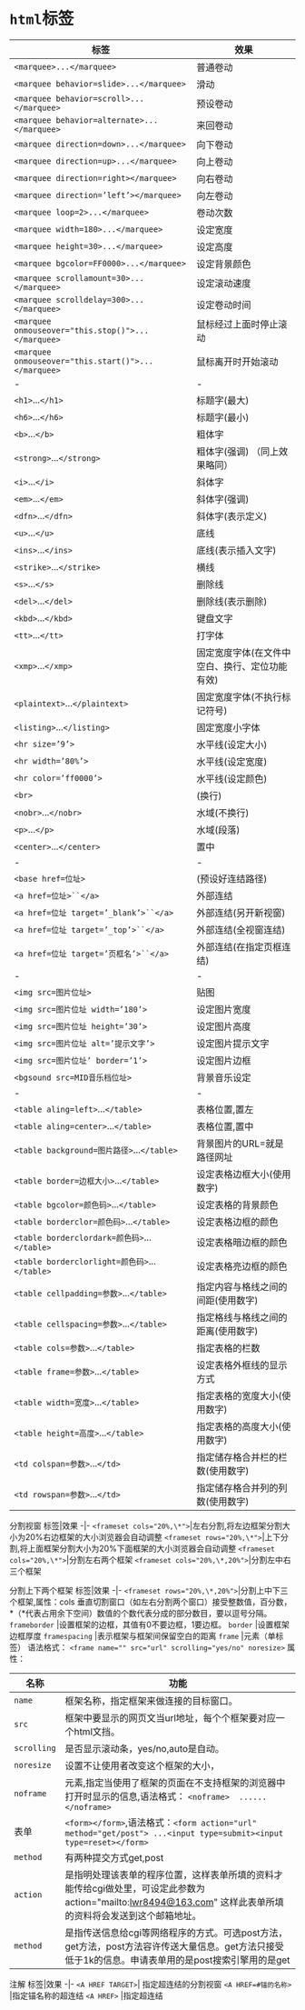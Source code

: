 # `html`标签  
标签|效果
-|-
`<marquee>...</marquee>`|普通卷动
`<marquee behavior=slide>...</marquee>`|滑动
`<marquee behavior=scroll>...</marquee>`|预设卷动
`<marquee behavior=alternate>...</marquee>`|来回卷动
`<marquee direction=down>...</marquee>`|向下卷动
`<marquee direction=up>...</marquee>`|向上卷动
`<marquee direction=right></marquee>`|向右卷动
`<marquee direction=’left’></marquee>`|向左卷动
`<marquee loop=2>...</marquee>`|卷动次数
`<marquee width=180>...</marquee>`|设定宽度
`<marquee height=30>...</marquee>`|设定高度
`<marquee bgcolor=FF0000>...</marquee>`|设定背景颜色
`<marquee scrollamount=30>...</marquee>`|设定滚动速度
`<marquee scrolldelay=300>...</marquee>`|设定卷动时间
`<marquee οnmοuseοver="this.stop()">...</marquee>`|鼠标经过上面时停止滚动
`<marquee οnmοuseοver="this.start()">...</marquee>`|鼠标离开时开始滚动
-|-
`<h1>`...`</h1>`|标题字(最大)
`<h6>`...`</h6>`|标题字(最小)
`<b>`...`</b>`|粗体字
`<strong>`...`</strong>`|粗体字(强调) （同上效果略同）
`<i>`...`</i>`|斜体字
`<em>`...`</em>`|斜体字(强调)
`<dfn>`...`</dfn>`|斜体字(表示定义)
`<u>`...`</u>`|底线
`<ins>`...`</ins>`|底线(表示插入文字)
`<strike>`...`</strike>`|横线
`<s>`...`</s>`|删除线
`<del>`...`</del>`|删除线(表示删除)
`<kbd>`...`</kbd>`|键盘文字
`<tt>`...`</tt>`|打字体
`<xmp>`...`</xmp>`|固定宽度字体(在文件中空白、换行、定位功能有效)
`<plaintext>`...`</plaintext>`|固定宽度字体(不执行标记符号)
`<listing>`...`</listing>`|固定宽度小字体
`<hr size=’9’>`|水平线(设定大小)
`<hr width=’80%’>`|水平线(设定宽度)
`<hr color=’ff0000’>`|水平线(设定颜色)
`<br>`|(换行)
`<nobr>`...`</nobr>`|水域(不换行)
`<p>`...`</p>`|水域(段落)
`<center>`...`</center>`|置中
-|-
`<base href=位址>`|(预设好连结路径)
`<a href=位址>``</a>`|外部连结
`<a href=位址 target=’_blank’>``</a>`|外部连结(另开新视窗)
`<a href=位址 target=’_top’>``</a>`|外部连结(全视窗连结)
`<a href=位址 target=’页框名’>``</a>`|外部连结(在指定页框连结)
-|-
`<img src=图片位址>`|贴图
`<img src=图片位址 width=’180’>`|设定图片宽度
`<img src=图片位址 height=’30’>`|设定图片高度
`<img src=图片位址 alt=’提示文字’>`|设定图片提示文字
`<img src=图片位址’ border=’1’>`|设定图片边框
`<bgsound src=MID音乐档位址>`|背景音乐设定
-|-
`<table aling=left>`...`</table>`|表格位置,置左
`<table aling=center>`...`</table>`|表格位置,置中
`<table background=图片路径>`...`</table>`|背景图片的URL=就是路径网址
`<table border=边框大小>`...`</table>`|设定表格边框大小(使用数字)
`<table bgcolor=颜色码>`...`</table>`|设定表格的背景颜色
`<table borderclor=颜色码>`...`</table>`|设定表格边框的颜色
`<table borderclordark=颜色码>`...`</table>`|设定表格暗边框的颜色
`<table borderclorlight=颜色码>`...`</table>`|设定表格亮边框的颜色
`<table cellpadding=参数>`...`</table>`|指定内容与格线之间的间距(使用数字)
`<table cellspacing=参数>`...`</table>`|指定格线与格线之间的距离(使用数字)
`<table cols=参数>`...`</table>`|指定表格的栏数
`<table frame=参数>`...`</table>`|设定表格外框线的显示方式
`<table width=宽度>`...`</table>`|指定表格的宽度大小(使用数字)
`<table height=高度>`...`</table>`|指定表格的高度大小(使用数字)
`<td colspan=参数>`...`</td>`|指定储存格合并栏的栏数(使用数字)
`<td rowspan=参数>`...`</td>`|指定储存格合并列的列数(使用数字)

分割视窗
标签|效果
-|-
`<frameset cols="20%,\*">`|左右分割,将左边框架分割大小为20%右边框架的大小浏览器会自动调整
`<frameset rows="20%,\*">`|上下分割,将上面框架分割大小为20%下面框架的大小浏览器会自动调整
`<frameset cols="20%,\*">`|分割左右两个框架
`<frameset cols="20%,\*,20%">`|分割左中右三个框架

分割上下两个框架
标签|效果
-|-
`<frameset rows="20%,\*,20%">`|分割上中下三个框架,属性：cols 垂直切割窗口（如左右分割两个窗口）接受整数值，百分数，\*（\*代表占用余下空间）数值的个数代表分成的部分数目，要以逗号分隔。
`frameborder` |设置框架的边框，其值有0不要边框，1要边框。
`border` |设置框架边框厚度
`framespacing` |表示框架与框架间保留空白的距离
`frame` |元素（单标签）
语法格式：
`<frame name="" src="url" scrolling="yes/no" noresize>`
属性：

名称|功能
-|-
`name` |框架名称，指定框架来做连接的目标窗口。
`src` |框架中要显示的网页文当url地址，每个个框架要对应一个html文挡。
`scrolling` |是否显示滚动条，yes/no,auto是自动。
`noresize`| 设置不让使用者改变这个框架的大小，
`noframe`|元素,指定当使用了框架的页面在不支持框架的浏览器中打开时显示的信息,语法格式：  `<noframe>  ......</noframe>`
表单|`<form></form>`,语法格式：`<form action="url" method="get/post"> ...<input type=submit><input type=reset></form>`
`method`|有两种提交方式get,post
`action` |是指明处理该表单的程序位置，这样表单所填的资料才能传给cgi做处里，可设定此参数为action="mailto:lwr8494@163.com" 这样此表单所填的资料将会发送到这个邮箱地址。
`method`| 是指传送信息给cgi等网络程序的方式。可选post方法，get方法，post方法容许传送大量信息。get方法只接受低于1k的信息。申请表单用的是post搜索引擎用的是get

注解
标签|效果
-|-
`<A HREF TARGET>`| 指定超连结的分割视窗
`<A HREF=#锚的名称>` |指定锚名称的超连结
`<A HREF>` |指定超连结
